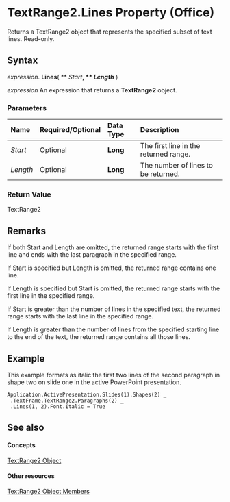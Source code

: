 
# TextRange2.Lines Property (Office)

Returns a TextRange2 object that represents the specified subset of text lines. Read-only.


## Syntax

 _expression_. **Lines**( ** _Start_**, ** _Length_** )

 _expression_ An expression that returns a **TextRange2** object.


### Parameters



|**Name**|**Required/Optional**|**Data Type**|**Description**|
|:-----|:-----|:-----|:-----|
| _Start_|Optional|**Long**|The first line in the returned range.|
| _Length_|Optional|**Long**|The number of lines to be returned.|

### Return Value

TextRange2


## Remarks

If both Start and Length are omitted, the returned range starts with the first line and ends with the last paragraph in the specified range.

If Start is specified but Length is omitted, the returned range contains one line.

If Length is specified but Start is omitted, the returned range starts with the first line in the specified range.

If Start is greater than the number of lines in the specified text, the returned range starts with the last line in the specified range.

If Length is greater than the number of lines from the specified starting line to the end of the text, the returned range contains all those lines.


## Example

This example formats as italic the first two lines of the second paragraph in shape two on slide one in the active PowerPoint presentation.


```
Application.ActivePresentation.Slides(1).Shapes(2) _ 
 .TextFrame.TextRange2.Paragraphs(2) _ 
 .Lines(1, 2).Font.Italic = True 

```


## See also


#### Concepts


[TextRange2 Object](a6a59c9b-9b64-c1e2-2e98-a1f99025c877.md)
#### Other resources


[TextRange2 Object Members](26daffff-b9ef-fd94-f5b7-ed3a09840cb6.md)